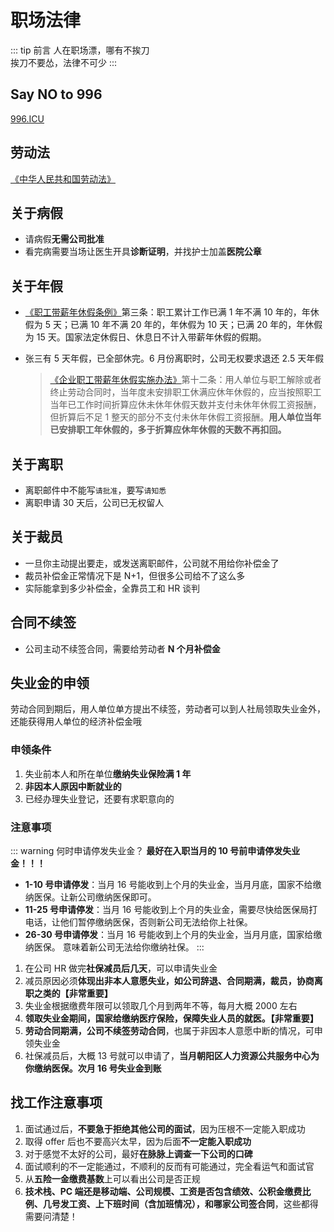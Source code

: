 # 职场法律

::: tip 前言
人在职场漂，哪有不挨刀  
挨刀不要怂，法律不可少
:::

## Say NO to 996

[996.ICU](https://996.icu/#/zh_CN)

## 劳动法

[《中华人民共和国劳动法》](http://www.mohrss.gov.cn/SYrlzyhshbzb/zcfg/flfg/fl/201601/t20160119_232110.html)

## 关于病假

- 请病假**无需公司批准**
- 看完病需要当场让医生开具**诊断证明**，并找护士加盖**医院公章**

## 关于年假

- [《职工带薪年休假条例》](http://www.gov.cn/ziliao/flfg/2007-12/16/content_835527.htm)第三条：职工累计工作已满 1 年不满 10 年的，年休假为 5 天；已满 10 年不满 20 年的，年休假为 10 天；已满 20 年的，年休假为 15 天。国家法定休假日、休息日不计入带薪年休假的假期。

- 张三有 5 天年假，已全部休完。6 月份离职时，公司无权要求退还 2.5 天年假
  > [《企业职工带薪年休假实施办法》](http://www.gov.cn/wszb/zhibo276/content_1131581.htm)第十二条：用人单位与职工解除或者终止劳动合同时，当年度未安排职工休满应休年休假的，应当按照职工当年已工作时间折算应休未休年休假天数并支付未休年休假工资报酬，但折算后不足 1 整天的部分不支付未休年休假工资报酬。**用人单位当年已安排职工年休假的，多于折算应休年休假的天数不再扣回。**

## 关于离职

- 离职邮件中不能写`请批准`，要写`请知悉`
- 离职申请 30 天后，公司已无权留人

## 关于裁员

- 一旦你主动提出要走，或发送离职邮件，公司就不用给你补偿金了
- 裁员补偿金正常情况下是 N+1，但很多公司给不了这么多
- 实际能拿到多少补偿金，全靠员工和 HR 谈判

## 合同不续签

- 公司主动不续签合同，需要给劳动者 **N 个月补偿金**

## 失业金的申领

劳动合同到期后，用人单位单方提出不续签，劳动者可以到人社局领取失业金外，还能获得用人单位的经济补偿金哦

### 申领条件

1. 失业前本人和所在单位**缴纳失业保险满 1 年**
2. **非因本人原因中断就业的**
3. 已经办理失业登记，还要有求职意向的

### 注意事项

::: warning 何时申请停发失业金？
**最好在入职当月的 10 号前申请停发失业金！！！**  
- **1-10 号申请停发**：当月 16 号能收到上个月的失业金，当月月底，国家不给缴纳医保。让新公司缴纳医保即可。  
- **11-25 号申请停发**：当月 16 号能收到上个月的失业金，需要尽快给医保局打电话，让他们暂停缴纳医保，否则新公司无法给你上社保。  
- **26-30 号申请停发**：当月 16 号能收到上个月的失业金，当月月底，国家给缴纳医保。 意味着新公司无法给你缴纳社保。
:::

1. 在公司 HR 做完**社保减员后几天**，可以申请失业金
2. 减员原因必须**体现出非本人意愿失业，如公司辞退、合同期满，裁员，协商离职之类的【非常重要】**
3. 失业金根据缴费年限可以领取几个月到两年不等，每月大概 2000 左右
4. **领取失业金期间，国家给缴纳医疗保险，保障失业人员的就医。【非常重要】**
5. **劳动合同期满，公司不续签劳动合同**，也属于非因本人意愿中断的情况，可申领失业金
6. 社保减员后，大概 13 号就可以申请了，**当月朝阳区人力资源公共服务中心为你缴纳医保。次月 16 号失业金到账**

## 找工作注意事项

1. 面试通过后，**不要急于拒绝其他公司的面试**，因为压根不一定能入职成功
2. 取得 offer 后也不要高兴太早，因为后面**不一定能入职成功**
3. 对于感觉不太好的公司，最好**在脉脉上调查一下公司的口碑**
4. 面试顺利的不一定能通过，不顺利的反而有可能通过，完全看运气和面试官
5. 从**五险一金缴费基数**上可以看出公司是否正规
6. **技术栈、PC 端还是移动端、公司规模、工资是否包含绩效、公积金缴费比例、几号发工资、上下班时间（含加班情况），和哪家公司签合同**，这些都得需要问清楚！
